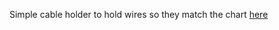 Simple cable holder to hold wires so they match the chart [here](https://docs.vorondesign.com/build/electrical/V2_gantry_wires.html)
